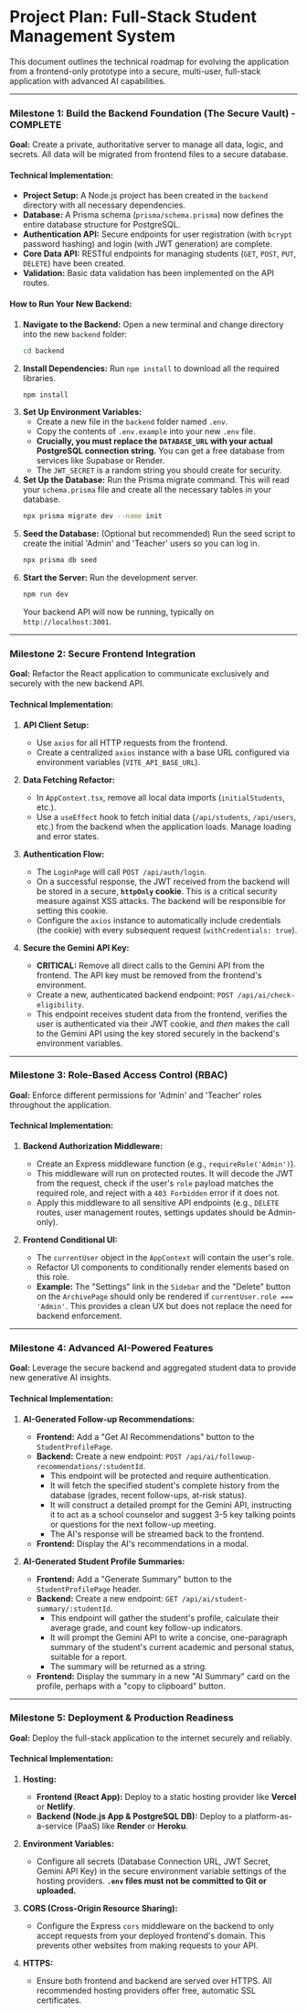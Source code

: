 # Project Plan: Full-Stack Student Management System

This document outlines the technical roadmap for evolving the application from a frontend-only prototype into a secure, multi-user, full-stack application with advanced AI capabilities.

---

### **Milestone 1: Build the Backend Foundation (The Secure Vault) - COMPLETE**

**Goal:** Create a private, authoritative server to manage all data, logic, and secrets. All data will be migrated from frontend files to a secure database.

#### **Technical Implementation:**

*   **Project Setup:** A Node.js project has been created in the `backend` directory with all necessary dependencies.
*   **Database:** A Prisma schema (`prisma/schema.prisma`) now defines the entire database structure for PostgreSQL.
*   **Authentication API:** Secure endpoints for user registration (with `bcrypt` password hashing) and login (with JWT generation) are complete.
*   **Core Data API:** RESTful endpoints for managing students (`GET`, `POST`, `PUT`, `DELETE`) have been created.
*   **Validation:** Basic data validation has been implemented on the API routes.

#### **How to Run Your New Backend:**

1.  **Navigate to the Backend:** Open a new terminal and change directory into the new `backend` folder:
    ```bash
    cd backend
    ```
2.  **Install Dependencies:** Run `npm install` to download all the required libraries.
    ```bash
    npm install
    ```
3.  **Set Up Environment Variables:**
    *   Create a new file in the `backend` folder named `.env`.
    *   Copy the contents of `.env.example` into your new `.env` file.
    *   **Crucially, you must replace the `DATABASE_URL` with your actual PostgreSQL connection string.** You can get a free database from services like Supabase or Render.
    *   The `JWT_SECRET` is a random string you should create for security.
4.  **Set Up the Database:** Run the Prisma migrate command. This will read your `schema.prisma` file and create all the necessary tables in your database.
    ```bash
    npx prisma migrate dev --name init
    ```
5.  **Seed the Database:** (Optional but recommended) Run the seed script to create the initial 'Admin' and 'Teacher' users so you can log in.
    ```bash
    npx prisma db seed
    ```
6.  **Start the Server:** Run the development server.
    ```bash
    npm run dev
    ```
    Your backend API will now be running, typically on `http://localhost:3001`.

---

### **Milestone 2: Secure Frontend Integration**

**Goal:** Refactor the React application to communicate exclusively and securely with the new backend API.

#### **Technical Implementation:**

1.  **API Client Setup:**
    *   Use `axios` for all HTTP requests from the frontend.
    *   Create a centralized `axios` instance with a base URL configured via environment variables (`VITE_API_BASE_URL`).

2.  **Data Fetching Refactor:**
    *   In `AppContext.tsx`, remove all local data imports (`initialStudents`, etc.).
    *   Use a `useEffect` hook to fetch initial data (`/api/students`, `/api/users`, etc.) from the backend when the application loads. Manage loading and error states.

3.  **Authentication Flow:**
    *   The `LoginPage` will call `POST /api/auth/login`.
    *   On a successful response, the JWT received from the backend will be stored in a secure, **`httpOnly` cookie**. This is a critical security measure against XSS attacks. The backend will be responsible for setting this cookie.
    *   Configure the `axios` instance to automatically include credentials (the cookie) with every subsequent request (`withCredentials: true`).

4.  **Secure the Gemini API Key:**
    *   **CRITICAL:** Remove all direct calls to the Gemini API from the frontend. The API key must be removed from the frontend's environment.
    *   Create a new, authenticated backend endpoint: `POST /api/ai/check-eligibility`.
    *   This endpoint receives student data from the frontend, verifies the user is authenticated via their JWT cookie, and *then* makes the call to the Gemini API using the key stored securely in the backend's environment variables.

---

### **Milestone 3: Role-Based Access Control (RBAC)**

**Goal:** Enforce different permissions for 'Admin' and 'Teacher' roles throughout the application.

#### **Technical Implementation:**

1.  **Backend Authorization Middleware:**
    *   Create an Express middleware function (e.g., `requireRole('Admin')`).
    *   This middleware will run on protected routes. It will decode the JWT from the request, check if the user's `role` payload matches the required role, and reject with a `403 Forbidden` error if it does not.
    *   Apply this middleware to all sensitive API endpoints (e.g., `DELETE` routes, user management routes, settings updates should be Admin-only).

2.  **Frontend Conditional UI:**
    *   The `currentUser` object in the `AppContext` will contain the user's role.
    *   Refactor UI components to conditionally render elements based on this role.
    *   **Example:** The "Settings" link in the `Sidebar` and the "Delete" button on the `ArchivePage` should only be rendered if `currentUser.role === 'Admin'`. This provides a clean UX but does not replace the need for backend enforcement.

---

### **Milestone 4: Advanced AI-Powered Features**

**Goal:** Leverage the secure backend and aggregated student data to provide new generative AI insights.

#### **Technical Implementation:**

1.  **AI-Generated Follow-up Recommendations:**
    *   **Frontend:** Add a "Get AI Recommendations" button to the `StudentProfilePage`.
    *   **Backend:** Create a new endpoint: `POST /api/ai/followup-recommendations/:studentId`.
        *   This endpoint will be protected and require authentication.
        *   It will fetch the specified student's complete history from the database (grades, recent follow-ups, at-risk status).
        *   It will construct a detailed prompt for the Gemini API, instructing it to act as a school counselor and suggest 3-5 key talking points or questions for the next follow-up meeting.
        *   The AI's response will be streamed back to the frontend.
    *   **Frontend:** Display the AI's recommendations in a modal.

2.  **AI-Generated Student Profile Summaries:**
    *   **Frontend:** Add a "Generate Summary" button to the `StudentProfilePage` header.
    *   **Backend:** Create a new endpoint: `GET /api/ai/student-summary/:studentId`.
        *   This endpoint will gather the student's profile, calculate their average grade, and count key follow-up indicators.
        *   It will prompt the Gemini API to write a concise, one-paragraph summary of the student's current academic and personal status, suitable for a report.
        *   The summary will be returned as a string.
    *   **Frontend:** Display the summary in a new "AI Summary" card on the profile, perhaps with a "copy to clipboard" button.

---

### **Milestone 5: Deployment & Production Readiness**

**Goal:** Deploy the full-stack application to the internet securely and reliably.

#### **Technical Implementation:**

1.  **Hosting:**
    *   **Frontend (React App):** Deploy to a static hosting provider like **Vercel** or **Netlify**.
    *   **Backend (Node.js App & PostgreSQL DB):** Deploy to a platform-as-a-service (PaaS) like **Render** or **Heroku**.

2.  **Environment Variables:**
    *   Configure all secrets (Database Connection URL, JWT Secret, Gemini API Key) in the secure environment variable settings of the hosting providers. **`.env` files must not be committed to Git or uploaded.**

3.  **CORS (Cross-Origin Resource Sharing):**
    *   Configure the Express `cors` middleware on the backend to only accept requests from your deployed frontend's domain. This prevents other websites from making requests to your API.

4.  **HTTPS:**
    *   Ensure both frontend and backend are served over HTTPS. All recommended hosting providers offer free, automatic SSL certificates.
